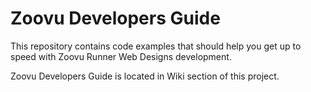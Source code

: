 # Zoovu Developers Guide

This repository contains code examples that should help you get up to speed with Zoovu Runner Web Designs development.

Zoovu Developers Guide is located in Wiki section of this project.

